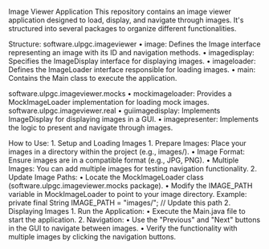 Image Viewer Application
This repository contains an image viewer application designed to load, display, and navigate through images. It's structured into several packages to organize different functionalities.

Structure:
  software.ulpgc.imageviewer
    •	image: Defines the Image interface representing an image with its ID and navigation methods.
    •	imagedisplay: Specifies the ImageDisplay interface for displaying images.
    •	imageloader: Defines the ImageLoader interface responsible for loading images.
    •	main: Contains the Main class to execute the application.
  
  software.ulpgc.imageviewer.mocks
    •	mockimageloader: Provides a MockImageLoader implementation for loading mock images.
      software.ulpgc.imageviewer.real
    •	guiimagedisplay: Implements ImageDisplay for displaying images in a GUI.
    •	imagepresenter: Implements the logic to present and navigate through images.
    
  How to Use:
    1. Setup and Loading Images
      1.	Prepare Images: Place your images in a directory within the project (e.g., images/).
        •	Image Format: Ensure images are in a compatible format (e.g., JPG, PNG).
        •	Multiple Images: You can add multiple images for testing navigation functionality.
      2.	Update Image Paths:
        •	Locate the MockImageLoader class (software.ulpgc.imageviewer.mocks package).
        •	Modify the IMAGE_PATH variable in MockImageLoader to point to your image directory.
    Example:
    private final String IMAGE_PATH = "images/"; // Update this path 
    2. Displaying Images
      1.	Run the Application:
        •	Execute the Main.java file to start the application.
      2.	Navigation:
        •	Use the "Previous" and "Next" buttons in the GUI to navigate between images.
        •	Verify the functionality with multiple images by clicking the navigation buttons.
